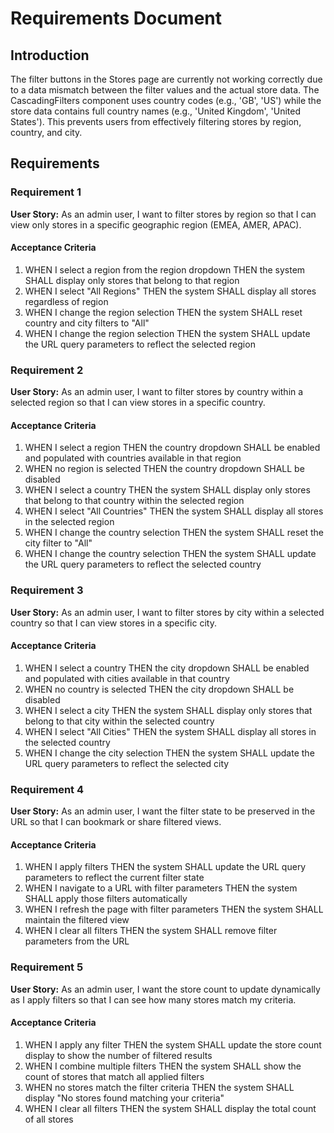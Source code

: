 # Requirements Document

## Introduction

The filter buttons in the Stores page are currently not working correctly due to a data mismatch between the filter values and the actual store data. The CascadingFilters component uses country codes (e.g., 'GB', 'US') while the store data contains full country names (e.g., 'United Kingdom', 'United States'). This prevents users from effectively filtering stores by region, country, and city.

## Requirements

### Requirement 1

**User Story:** As an admin user, I want to filter stores by region so that I can view only stores in a specific geographic region (EMEA, AMER, APAC).

#### Acceptance Criteria

1. WHEN I select a region from the region dropdown THEN the system SHALL display only stores that belong to that region
2. WHEN I select "All Regions" THEN the system SHALL display all stores regardless of region
3. WHEN I change the region selection THEN the system SHALL reset country and city filters to "All"
4. WHEN I change the region selection THEN the system SHALL update the URL query parameters to reflect the selected region

### Requirement 2

**User Story:** As an admin user, I want to filter stores by country within a selected region so that I can view stores in a specific country.

#### Acceptance Criteria

1. WHEN I select a region THEN the country dropdown SHALL be enabled and populated with countries available in that region
2. WHEN no region is selected THEN the country dropdown SHALL be disabled
3. WHEN I select a country THEN the system SHALL display only stores that belong to that country within the selected region
4. WHEN I select "All Countries" THEN the system SHALL display all stores in the selected region
5. WHEN I change the country selection THEN the system SHALL reset the city filter to "All"
6. WHEN I change the country selection THEN the system SHALL update the URL query parameters to reflect the selected country

### Requirement 3

**User Story:** As an admin user, I want to filter stores by city within a selected country so that I can view stores in a specific city.

#### Acceptance Criteria

1. WHEN I select a country THEN the city dropdown SHALL be enabled and populated with cities available in that country
2. WHEN no country is selected THEN the city dropdown SHALL be disabled
3. WHEN I select a city THEN the system SHALL display only stores that belong to that city within the selected country
4. WHEN I select "All Cities" THEN the system SHALL display all stores in the selected country
5. WHEN I change the city selection THEN the system SHALL update the URL query parameters to reflect the selected city

### Requirement 4

**User Story:** As an admin user, I want the filter state to be preserved in the URL so that I can bookmark or share filtered views.

#### Acceptance Criteria

1. WHEN I apply filters THEN the system SHALL update the URL query parameters to reflect the current filter state
2. WHEN I navigate to a URL with filter parameters THEN the system SHALL apply those filters automatically
3. WHEN I refresh the page with filter parameters THEN the system SHALL maintain the filtered view
4. WHEN I clear all filters THEN the system SHALL remove filter parameters from the URL

### Requirement 5

**User Story:** As an admin user, I want the store count to update dynamically as I apply filters so that I can see how many stores match my criteria.

#### Acceptance Criteria

1. WHEN I apply any filter THEN the system SHALL update the store count display to show the number of filtered results
2. WHEN I combine multiple filters THEN the system SHALL show the count of stores that match all applied filters
3. WHEN no stores match the filter criteria THEN the system SHALL display "No stores found matching your criteria"
4. WHEN I clear all filters THEN the system SHALL display the total count of all stores